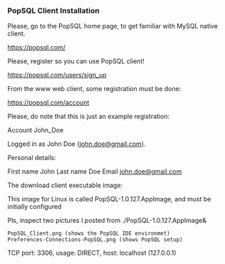 ### PopSQL Client Installation

Please, go to the PopSQL home page, to get familiar with MySQL
native client.

https://popsql.com/

Please, register so you can use PopSQL client!

https://popsql.com/users/sign_up

From the www web client, some registration must be done:

https://popsql.com/account

Please, do note that this is just an example registration:

Account		John_Doe

Logged in as John Doe (john.doe@gmail.com).

Personal details:

First name	John
Last name	Doe
Email		john.doe@gmail.com

The download client executable image:

This image for Linux is called PopSQL-1.0.127.AppImage, and must
be initially configured

Pls, inspect two pictures I posted from ./PopSQL-1.0.127.AppImage&

	PopSQL_Client.png (shows the PopSQL IDE environmet)
	Preferences-Connections-PopSQL.png (shows PopSQL setup)

TCP port: 3306, usage: DIRECT, host: localhost (127.0.0.1)
